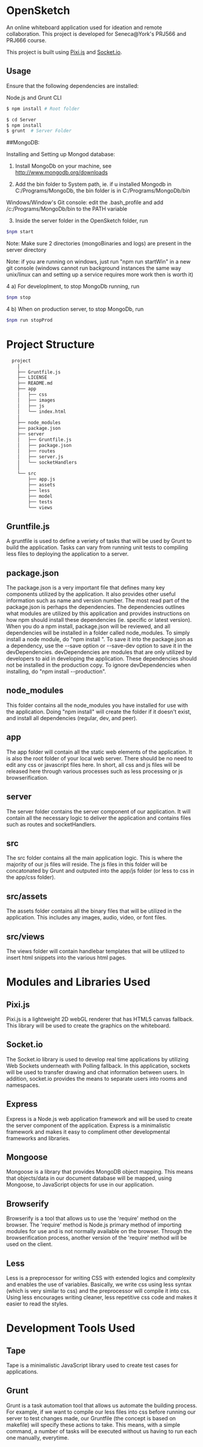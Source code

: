 # OpenSketch

An online whiteboard application used for ideation and remote collaboration. This project is developed for Seneca@York's PRJ566 and PRJ666 course.

This project is built using [Pixi.js](https://github.com/GoodBoyDigital/pixi.js/) and [Socket.io](https://github.com/Automattic/socket.io).

## Usage

Ensure that the following dependencies are installed: 

Node.js and Grunt CLI

```bash
$ npm install # Root folder

$ cd Server
$ npm install 
$ grunt  # Server Folder
```

##MongoDB:

Installing and Setting up Mongod database:

 1) Install MongoDb on your machine, see http://www.mongodb.org/downloads

 2) Add the bin folder to System path, ie. if u installed Mongodb in C:/Programs/MongoDb, the bin folder is in   C:/Programs/MongoDb/bin

 Windows/Window's Git console: edit the .bash_profile and add /c:/Programs/MongoDb/bin to the PATH variable

 3) Inside the server folder in the OpenSketch folder, run 
 ```bash
 $npm start
 ```
 Note: Make sure 2 directories (mongoBinaries and logs) are present in the server directory
 
 Note: if you are running on windows, just run "npm run startWin" in a new git console (windows cannot run background instances the same way unix/linux can and setting up a service requires more work then is worth it)

 4 a) For developlment, to stop MongoDb running, run 
 ```bash
 $npm stop
 ```
 4 b) When on production server, to stop MongoDb, run
 ```bash
 $npm run stopProd
 ```
Project Structure
====================

```bash
  project
    │
    ├── Gruntfile.js 
    ├── LICENSE
    ├── README.md
    ├── app
    │   ├── css
    │   ├── images
    │   ├── js
    │   └── index.html
    │
    ├── node_modules
    ├── package.json
    ├── server
    │   ├── Gruntfile.js
    │   ├── package.json
    │   ├── routes
    │   ├── server.js
    │   └── socketHandlers
    │ 
    └── src
        ├── app.js
        ├── assets
        ├── less
        ├── model
        ├── tests
        └── views
```

## Gruntfile.js

A gruntfile is used to define a veriety of tasks that will be used by Grunt to build the application. Tasks can vary from running unit tests to compiling less files to deploying the application to a server.

## package.json

The package.json is a very important file that defines many key components utilized by the application. It also provides other useful information such as name and version number. The most read part of the package.json is perhaps the dependencies. The dependencies outlines what modules are utilized by this application and provides instructions on how npm should install these dependencies (ie. specific or latest version). When you do a npm install, package.json will be reviewed, and all dependencies will be installed in a folder called node_modules. To simply install a node module, do "npm install <module name>". To save it into the package.json as a dependency, use the --save option or --save-dev option to save it in the devDependencies. devDependencies are modules that are only utilized by developers to aid in developing the application. These dependencies should not be installed in the production copy. To ignore devDependencies when installing, do "npm install --production".

## node_modules

This folder contains all the node_modules you have installed for use with the application. Doing "npm install" will create the folder if it doesn't exist, and install all dependencies (regular, dev, and peer).


## app

The app folder will contain all the static web elements of the application. It is also the root folder of your local web server. There should be no need to edit any css or javascript files here. In short, all css and js files will be released here through various processes such as less processing or js browserification.

## server

The server folder contains the server component of our application. It will contain all the necessary logic to deliver the application and contains files such as routes and socketHandlers.

## src

The src folder contains all the main application logic. This is where the majority of our js files will reside. The js files in this folder will be concatonated by Grunt and outputed into the app/js folder (or less to css in the app/css folder).

## src/assets

The assets folder contains all the binary files that will be utilized in the application. This includes any images, audio, video, or font files.

## src/views

The views folder will contain handlebar templates that will be utilized to insert html snippets into the various html pages.


Modules and Libraries Used
============================

## Pixi.js

Pixi.js is a lightweight 2D webGL renderer that has HTML5 canvas fallback. This library will be used to create the graphics on the whiteboard.

## Socket.io

The Socket.io library is used to develop real time applications by utilizing Web Sockets underneath with Polling fallback. In this application, sockets will be used to transfer drawing and chat information between users. In addition, socket.io provides the means to separate users into rooms and namespaces.

## Express

Express is a Node.js web application framework and will be used to create the server component of the application. Express is a minimalistic framework and makes it easy to compliment other developmental frameworks and libraries.

## Mongoose

Mongoose is a library that provides MongoDB object mapping. This means that objects/data in our document database will be mapped, using Mongoose, to JavaScript objects for use in our application.

## Browserify

Browserify is a tool that allows us to use the 'require' method on the browser. The 'require' method is Node.js primary method of importing modules for use and is not normally available on the browser. Through the browserification process, another version of the 'require' method will be used on the client.

## Less

Less is a preprocessor for writing CSS with extended logics and complexity and enables the use of variables. Basically, we write css using less syntax (which is very similar to css) and the preprocessor will compile it into css. Using less encourages writing cleaner, less repetitive css code and makes it easier to read the styles.


Development Tools Used
========================

## Tape

Tape is a minimalistic JavaScript library used to create test cases for applications.

## Grunt

Grunt is a task automation tool that allows us automate the building process. For example, if we want to compile our less files into css before running our server to test changes made, our Gruntfile (the concept is based on makefile) will specify these actions to take. This means, with a simple command, a number of tasks will be executed without us having to run each one manually, everytime.

